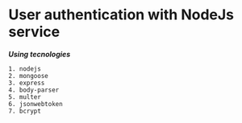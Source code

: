 # User authentication with NodeJs service

**_Using tecnologies_**

    1. nodejs
    2. mongoose
    3. express
    4. body-parser
    5. multer
    6. jsonwebtoken
    7. bcrypt
